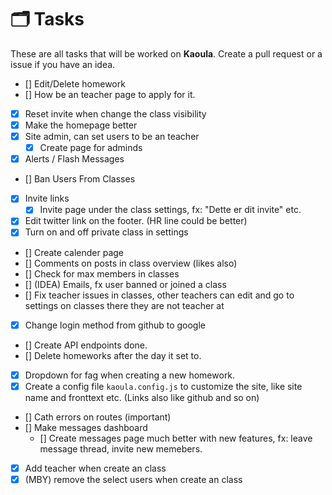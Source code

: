 # 🗂 Tasks

These are all tasks that will be worked on **Kaoula**. Create a pull request or a issue if you have an idea.

-   [] Edit/Delete homework
-   [] How be an teacher page to apply for it.
-   [x] Reset invite when change the class visibility
-   [x] Make the homepage better
-   [x] Site admin, can set users to be an teacher
    -   [x] Create page for adminds
-   [x] Alerts / Flash Messages
-   [] Ban Users From Classes
-   [x] Invite links
    -   [x] Invite page under the class settings, fx: "Dette er dit invite" etc.
-   [x] Edit twitter link on the footer. (HR line could be better)
-   [x] Turn on and off private class in settings
-   [] Create calender page
-   [] Comments on posts in class overview (likes also)
-   [] Check for max members in classes
-   [] (IDEA) Emails, fx user banned or joined a class
-   [] Fix teacher issues in classes, other teachers can edit and go to settings on classes there they are not teacher at
-   [x] Change login method from github to google
-   [] Create API endpoints done.
-   [] Delete homeworks after the day it set to.
-   [x] Dropdown for fag when creating a new homework.
-   [x] Create a config file `kaoula.config.js` to customize the site, like site name and fronttext etc. (Links also like github and so on)
-   [] Cath errors on routes (important)
-   [] Make messages dashboard
    -   [] Create messages page much better with new features, fx: leave message thread, invite new memebers.
-   [x] Add teacher when create an class
-   [x] (MBY) remove the select users when create an class
